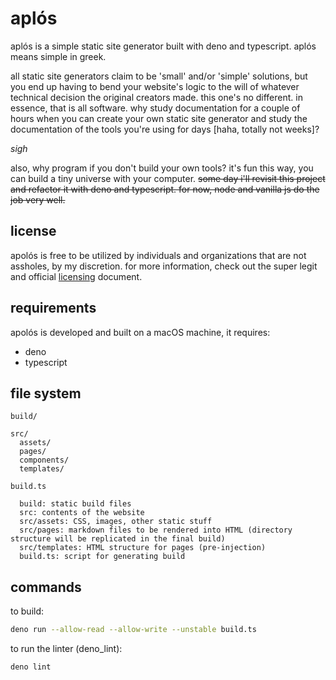# aplós

aplós is a simple static site generator built with deno and typescript. aplós means simple in greek.

all static site generators claim to be 'small' and/or 'simple' solutions, but you end up having to bend your website's logic to the will of whatever technical decision the original creators made. this one's no different. in essence, that is all software. why study documentation for a couple of hours when you can create your own static site generator and study the documentation of the tools you're using for days [haha, totally not weeks]?

_sigh_

also, why program if you don't build your own tools? it's fun this way, you can build a tiny universe with your computer. ~~some day i'll revisit this project and refactor it with deno and typescript. for now, node and vanilla js do the job very well.~~

## license

apolós is free to be utilized by individuals and organizations that are not assholes, by my discretion. for more information, check out the super legit and official [licensing](license.md) document.

## requirements

apolós is developed and built on a macOS machine, it requires:

- deno
- typescript

## file system

```
build/
```
```
src/
  assets/
  pages/
  components/
  templates/
```
```
build.ts
```

      build: static build files
      src: contents of the website
      src/assets: CSS, images, other static stuff
      src/pages: markdown files to be rendered into HTML (directory structure will be replicated in the final build)
      src/templates: HTML structure for pages (pre-injection)
      build.ts: script for generating build

## commands

to build:

```bash
deno run --allow-read --allow-write --unstable build.ts
```

to run the linter (deno_lint):

```bash
deno lint
```

